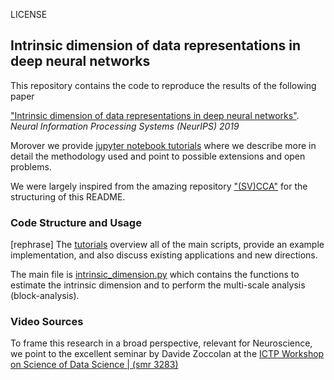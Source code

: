 LICENSE

## Intrinsic dimension of data representations in deep neural networks


This repository contains the code to reproduce the results of the following paper

["Intrinsic dimension of data representations in deep neural networks"](https://arxiv.org/abs/1905.12784). _Neural Information Processing Systems (NeurIPS) 2019_

Morover we provide [jupyter notebook tutorials](https://github.com/ansuini/IntrinsicDimDeep/tree/master/tutorials) where we describe more in detail the methodology used and point to possible extensions and open problems.

We were largely inspired from the amazing repository ["(SV)CCA"](https://github.com/google/svcca) for the structuring of this README.

### Code Structure and Usage

[rephrase]
The [tutorials](https://github.com/ansuini/IntrinsicDimDeep/tree/master/tutorials) overview all of the main scripts, provide an example implementation, and also discuss existing applications and new directions. 

The main file is [intrinsic_dimension.py](https://github.com/ansuini/IntrinsicDimDeep/tree/master/IDNN/intrinsic_dimension.py) which contains the functions to estimate the intrinsic dimension and to perform the multi-scale analysis (block-analysis).


### Video Sources

To frame this research in a broad perspective, relevant for Neuroscience, we point to the excellent seminar by Davide Zoccolan at
the [ICTP Workshop on Science of Data Science | (smr 3283)](https://www.youtube.com/watch?v=nO13-AHit6E)
